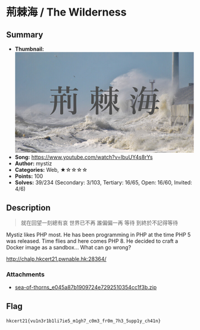 荊棘海 / The Wilderness
===

## Summary

* **Thumbnail:** ![](thumbnail.jpg)
* **Song:** https://www.youtube.com/watch?v=lbuUY4s8rYs
* **Author:** mystiz
* **Categories:** Web, ★☆☆☆☆
* **Points:** 100
* **Solves:** 39/234 (Secondary: 3/103, Tertiary: 16/65, Open: 16/60, Invited: 4/6)

## Description

> 就在回望一刻總有哀
> 世界已不再
> 誰偏偏一再
> 等待 到終於不記得等待

Mystiz likes PHP most. He has been programming in PHP at the time PHP 5 was released. Time flies and here comes PHP 8. He decided to craft a Docker image as a sandbox... What can go wrong?

http://chalp.hkcert21.pwnable.hk:28364/

### Attachments

- [sea-of-thorns_e045a87b1909724e7292510354cc1f3b.zip](https://github.com/blackb6a/hkcert-ctf-2021-challenges/releases/download/v1.0.0/sea-of-thorns_e045a87b1909724e7292510354cc1f3b.zip)

## Flag

`hkcert21{vu1n3r1b1li7ie5_m1gh7_c0m3_fr0m_7h3_5upp1y_ch41n}`
